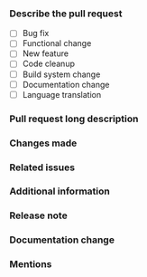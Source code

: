<!-- Lines like this one are comments and will not be shown in the final output. -->
<!-- Make sure that you have read the "Contributing" section of the README and also the notes in CodingStyle. -->
<!-- If you are a collaborator, please add labels and assign other collaborators for a review. -->

### Describe the pull request
<!-- Replace [ ] with [x] to select options. -->
- [ ] Bug fix
- [ ] Functional change
- [ ] New feature
- [ ] Code cleanup
- [ ] Build system change
- [ ] Documentation change
- [ ] Language translation

### Pull request long description
<!-- Describe your pull request in detail. -->

### Changes made
<!-- Enumerate the changes with 1), 2), 3) etc. -->
<!-- Ensure the test cases are updated if needed. -->

### Related issues
<!-- Reference issues with #<issue-num>. -->
<!-- Write "Fixes #<issue-num>" to notify Github that this PR fixes an issue. -->

### Additional information
<!-- Include sample dive log or other relevant information to allow testing the change where feasible. -->

### Release note
<!-- Describe if this change needs a release note present in CHANGELOG.md. -->
<!-- Also, please make sure to add the release note on top of the file CHANGELOG.md. -->

### Documentation change
<!-- If this PR makes changes to user functionality, then the documentation has to be updated too. -->
<!-- Please, briefly outline here what has changed in terms of the user experience (UX). -->
<!-- If UX changes have been made, a maintainer should apply the 'needs-documentation-change' label. -->

### Mentions
<!-- Mention users that you want to review your pull request with @<user-name>. Leave empty if not sure. -->

